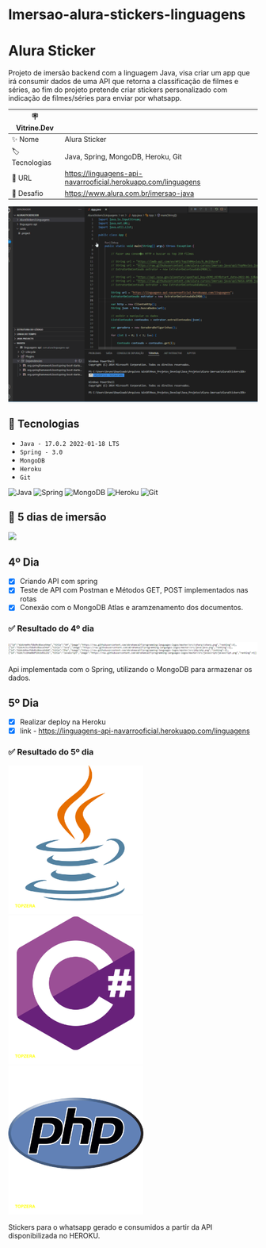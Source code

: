 # Imersao-alura-stickers-linguagens

# Alura Sticker 

Projeto de imersão backend com a linguagem Java, visa criar um app que irá consumir dados de uma API que retorna a classificação de filmes e séries, ao fim do projeto pretende criar stickers personalizado com indicação de filmes/séries para enviar por whatsapp.

| 🪧 Vitrine.Dev |     |
| -------------  | --- |
| ✨ Nome        | Alura Sticker
| 🏷️ Tecnologias | Java, Spring, MongoDB, Heroku, Git
| 🚀 URL         |https://linguagens-api-navarrooficial.herokuapp.com/linguagens
| 🤿 Desafio | https://www.alura.com.br/imersao-java

![](https://raw.githubusercontent.com/Brunonavarrooficial/Imersao-alura-stickers-linguagens/main/saida/melhoresLinguagens.gif#vitrinedev)


## 🔨 Tecnologias

- ``Java - 17.0.2 2022-01-18 LTS``
- ``Spring - 3.0``
- ``MongoDB``
- ``Heroku``
- ``Git``


 ![Java](https://img.shields.io/badge/java-%23ED8B00.svg?style=for-the-badge&logo=java&logoColor=white)
 ![Spring](https://img.shields.io/badge/spring-%236DB33F.svg?style=for-the-badge&logo=spring&logoColor=white)
 ![MongoDB](https://img.shields.io/badge/MongoDB-%234ea94b.svg?style=for-the-badge&logo=mongodb&logoColor=white)
 ![Heroku](https://img.shields.io/badge/heroku-%23430098.svg?style=for-the-badge&logo=heroku&logoColor=white)
 ![Git](https://img.shields.io/badge/git-%23F05033.svg?style=for-the-badge&logo=git&logoColor=white)

## 🤿 5 dias de imersão 
<img src="https://camo.githubusercontent.com/459f141bd5e24c179a0e2dd49691e290ed5c5d4b4cb97767daee7cfaf6e31121/687474703a2f2f696d672e736869656c64732e696f2f7374617469632f76313f6c6162656c3d535441545553266d6573736167653d434f4e434c5549444f26636f6c6f723d475245454e267374796c653d666f722d7468652d6261646765">
  
## 4º Dia
  - [x] Criando API com spring
  - [x] Teste de API com Postman e Métodos GET, POST implementados nas rotas
  - [x] Conexão com o MongoDB Atlas e aramzenamento dos documentos.
 
 ### ✅ Resultado do 4º dia
   ![resultados_4](https://raw.githubusercontent.com/Brunonavarrooficial/Imersao-alura-stickers-linguagens/main/saida/Api.bmp)
 
 Api implementada com o Spring, utilizando o MongoDB para armazenar os dados.

  
 ## 5º Dia
   - [x] Realizar deploy na Heroku
   - [x] link - https://linguagens-api-navarrooficial.herokuapp.com/linguagens

### ✅ Resultado do 5º dia
 <img height="300em" src="https://raw.githubusercontent.com/Brunonavarrooficial/Imersao-alura-stickers-linguagens/main/saida/Java.png"/> <img height="300em" src="https://raw.githubusercontent.com/Brunonavarrooficial/Imersao-alura-stickers-linguagens/main/saida/C%23.png"/> <img height="300em" src="https://raw.githubusercontent.com/Brunonavarrooficial/Imersao-alura-stickers-linguagens/main/saida/Php.png"/>

Stickers para o whatsapp gerado e consumidos a partir da API disponibilizada no HEROKU.
